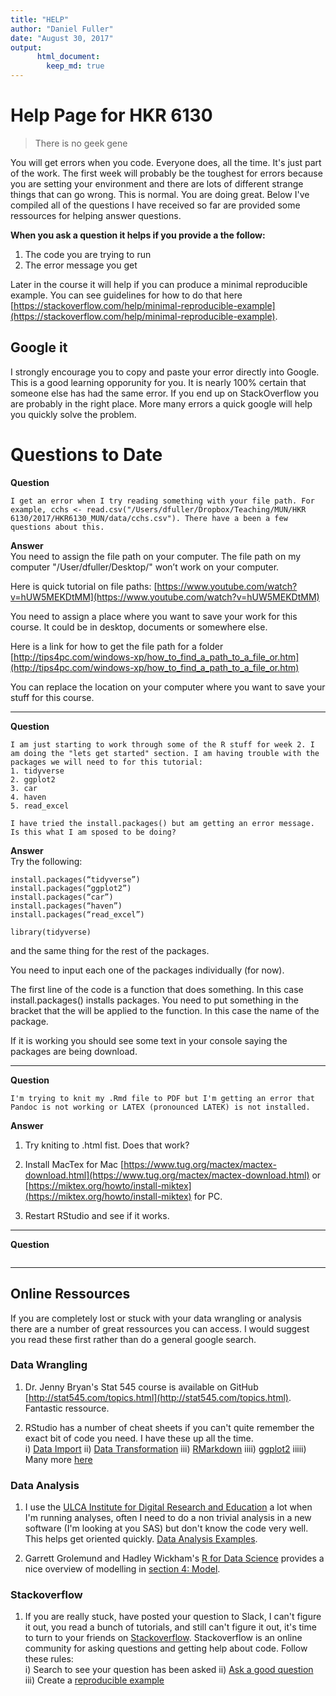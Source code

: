 ```yaml
---
title: "HELP"
author: "Daniel Fuller"
date: "August 30, 2017"
output:
      html_document:
        keep_md: true
---
```




# Help Page for HKR 6130

> There is no geek gene

You will get errors when you code. Everyone does, all the time. It's just part of the work. The first week will probably be the toughest for errors because you are setting your environment and there are lots of different strange things that can go wrong. This is normal. You are doing great. Below I've compiled all of the questions I have received so far are provided some ressources for helping answer questions. 

__When you ask a question it helps if you provide a the follow:__

1. The code you are trying to run
2. The error message you get

Later in the course it will help if you can produce a minimal reproducible example. You can see guidelines for how to do that here [https://stackoverflow.com/help/minimal-reproducible-example](https://stackoverflow.com/help/minimal-reproducible-example). 

## Google it

I strongly encourage you to copy and paste your error directly into Google. This is a good learning opporunity for you. It is nearly 100% certain that someone else has had the same error. If you end up on StackOverflow you are probably in the right place. More many errors a quick google will help you quickly solve the problem. 

# Questions to Date

__Question__  
```
I get an error when I try reading something with your file path. For example, cchs <- read.csv("/Users/dfuller/Dropbox/Teaching/MUN/HKR 6130/2017/HKR6130_MUN/data/cchs.csv"). There have a been a few questions about this.
```

__Answer__  
You need to assign the file path on your computer. The file path on my computer "/User/dfuller/Desktop/" won’t work on your computer. 

Here is quick tutorial on file paths: [https://www.youtube.com/watch?v=hUW5MEKDtMM](https://www.youtube.com/watch?v=hUW5MEKDtMM)

You need to assign a place where you want to save your work for this course. It could be in desktop, documents or somewhere else. 

Here is a link for how to get the file path for a folder [http://tips4pc.com/windows-xp/how_to_find_a_path_to_a_file_or.htm](http://tips4pc.com/windows-xp/how_to_find_a_path_to_a_file_or.htm)

You can replace the location on your computer where you want to save your stuff for this course. 

-----

__Question__  
```
I am just starting to work through some of the R stuff for week 2. I am doing the "lets get started" section. I am having trouble with the packages we will need to for this tutorial:
1. tidyverse
2. ggplot2
3. car
4. haven
5. read_excel

I have tried the install.packages() but am getting an error message. Is this what I am sposed to be doing?
```

__Answer__   
Try the following: 

```
install.packages(“tidyverse”)
install.packages(“ggplot2”)
install.packages(“car”)
install.packages(“haven”)
install.packages(“read_excel”)

library(tidyverse)
```
and the same thing for the rest of the packages. 

You need to input each one of the packages individually (for now). 

The first line of the code is a function that does something. In this case install.packages() installs packages. You need to put something in the bracket that the will be applied to the function. In this case the name of the package. 

If it is working you should see some text in your console saying the packages are being download. 

-----

__Question__   
```
I'm trying to knit my .Rmd file to PDF but I'm getting an error that Pandoc is not working or LATEX (pronounced LATEK) is not installed. 
```

__Answer__

1. Try kniting to .html fist. Does that work?

2. Install MacTex for Mac [https://www.tug.org/mactex/mactex-download.html](https://www.tug.org/mactex/mactex-download.html) or [https://miktex.org/howto/install-miktex](https://miktex.org/howto/install-miktex) for PC. 
3. Restart RStudio and see if it works. 

-----

__Question__   
```

```

----

## Online Ressources

If you are completely lost or stuck with your data wrangling or analysis there are a number of great ressources you can access. I would suggest you read these first rather than do a general google search. 

### Data Wrangling

1. Dr. Jenny Bryan's Stat 545 course is available on GitHub [http://stat545.com/topics.html](http://stat545.com/topics.html). Fantastic ressource.

2. RStudio has a number of cheat sheets if you can't quite remember the exact bit of code you need. I have these up all the time.  
    i) [Data Import](https://github.com/rstudio/cheatsheets/raw/master/source/pdfs/data-import-cheatsheet.pdf)
    ii) [Data Transformation](https://github.com/rstudio/cheatsheets/raw/master/source/pdfs/data-transformation-cheatsheet.pdf)
    iii) [RMarkdown](https://www.rstudio.com/wp-content/uploads/2016/03/rmarkdown-cheatsheet-2.0.pdf)
    iiii) [ggplot2](https://www.rstudio.com/wp-content/uploads/2016/11/ggplot2-cheatsheet-2.1.pdf)
    iiiii) Many more [here](https://www.rstudio.com/resources/cheatsheets/)
    
### Data Analysis

1. I use the [ULCA Institute for Digital Research and Education](https://stats.idre.ucla.edu/) a lot when I'm running analyses, often I need to do a non trivial analysis in a new software (I'm looking at you SAS) but don't know the code very well. This helps get oriented quickly. [Data Analysis Examples](https://stats.idre.ucla.edu/other/dae/).

2. Garrett Grolemund and Hadley Wickham's [R for Data Science](http://r4ds.had.co.nz/) provides a nice overview of modelling in [section 4: Model](http://r4ds.had.co.nz/model-basics.html).

### Stackoverflow

1. If you are really stuck, have posted your question to Slack, I can't figure it out, you read a bunch of tutorials, and still can't figure it out, it's time to turn to your friends on [Stackoverflow](https://stackoverflow.com/). Stackoverflow is an online community for asking questions and getting help about code. Follow these rules:  
    i) Search to see your question has been asked
    ii) [Ask a good question](https://stackoverflow.com/help/how-to-ask)  
    iii) Create a [reproducible example](https://stackoverflow.com/help/mcve)   

